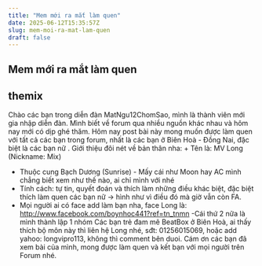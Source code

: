 ```yaml
---
title: "Mem mới ra mắt làm quen"
date: 2025-06-12T15:35:57Z
slug: mem-moi-ra-mat-lam-quen
draft: false
---
```


## Mem mới ra mắt làm quen

## themix

Chào các bạn trong diễn đàn MatNgu12ChomSao, mình là thành viên mới gia nhập diễn đàn. Mình biết về forum qua nhiều nguồn khác nhau và hôm nay mới có dịp ghé thăm. Hôm nay post bài này mong muốn được làm quen với tất cả các bạn trong forum, nhất là các bạn ở Biên Hoà - Đồng Nai, đặc biệt là các bạn nữ . Giới thiệu đôi nét về bản thân nha: + Tên là: MV Long (Nickname: Mix)
+ Thuộc cung Bạch Dương (Sunrise) - Mấy cái như Moon hay AC mình chẳng biết xem như thế nào, ai chỉ mình với nhé 
+ Tính cách: tự tin, quyết đoán và thích làm những điều khác biệt, đặc biệt thích làm quen các bạn nữ -> hình như vì điều đó mà giờ vẫn còn FA.
+ Mọi người ai có face add làm bạn nha, face Long là: http://www.facebook.com/boynhoc441?ref=tn_tnmn
-Cái thứ 2 nữa là mình thành lập 1 nhóm Các bạn trẻ đam mê BeatBox ở Biên Hoà, ai thấy thích bộ môn này thì liên hệ Long nhé, sđt: 01256015069, hoặc add yahoo: longvipro113, không thì comment bên duoi.
Cám ơn các bạn đã xem bài của mình, mong được làm quen và kết bạn với mọi người trên Forum nhé.